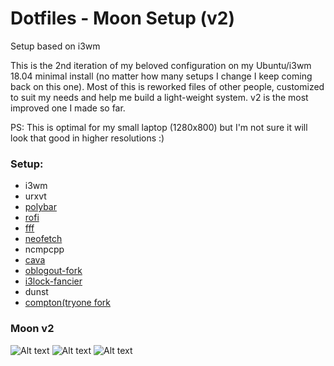 # Dotfiles - Moon Setup (v2)
Setup based on i3wm

This is the 2nd iteration of my beloved configuration on my Ubuntu/i3wm 18.04 minimal install (no matter how many setups I change I keep coming back on this one). Most of this is reworked files of other people, customized to suit my needs and help me build a light-weight system. v2 is the most improved one I made so far.

PS: This is optimal for my small laptop (1280x800) but I'm not sure it will look that good in higher resolutions :)

### Setup:
* i3wm
* urxvt
* [polybar](https://github.com/jaagr/polybar)
* [rofi](https://github.com/DaveDavenport/rofi)
* [fff](https://github.com/dylanaraps/fff)
* [neofetch](https://github.com/dylanaraps/neofetch)
* ncmpcpp
* [cava](https://github.com/karlstav/cava)
* [oblogout-fork](https://github.com/Cloudef/oblogout-fork)
* [i3lock-fancier](https://github.com/SuperPrower/i3lock-fancier)
* dunst
* [compton(tryone fork](https://github.com/SuperPrower/i3lock-fancier)


### Moon v2

![Alt text](https://raw.githubusercontent.com/boubounokefalos/dotfiles_moon/master/1.png "Title")
![Alt text](https://raw.githubusercontent.com/boubounokefalos/dotfiles_moon/master/2.png "Title")
![Alt text](https://raw.githubusercontent.com/boubounokefalos/dotfiles_moon/master/3.png "Title")
